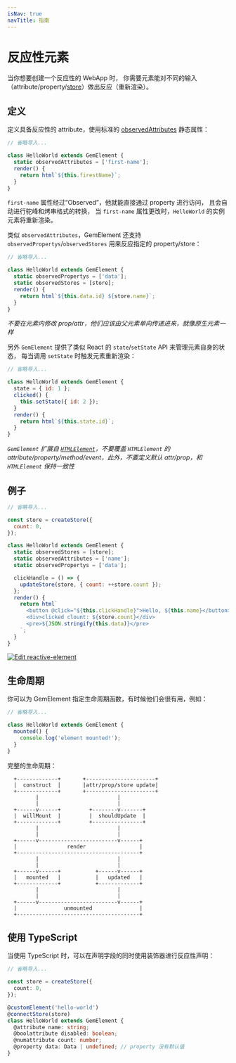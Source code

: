```yaml
---
isNav: true
navTitle: 指南
---
```


# 反应性元素

当你想要创建一个反应性的 WebApp 时，
你需要元素能对不同的输入（attribute/property/[store](./003-global-state-management)）做出反应（重新渲染）。

## 定义

定义具备反应性的 attribute，使用标准的 [observedAttributes](https://developer.mozilla.org/en-US/docs/Web/Web_Components/Using_custom_elements#Using_the_lifecycle_callbacks) 静态属性：

```js
// 省略导入...

class HelloWorld extends GemElement {
  static observedAttributes = ['first-name'];
  render() {
    return html`${this.firestName}`;
  }
}
```

`first-name` 属性经过“Observed”，他就能直接通过 property 进行访问，
且会自动进行驼峰和烤串格式的转换，
当 `first-name` 属性更改时，`HelloWorld` 的实例元素将重新渲染。

类似 `observedAttributes`，GemElement 还支持 `observedPropertys`/`observedStores` 用来反应指定的 property/store：

```js
// 省略导入...

class HelloWorld extends GemElement {
  static observedPropertys = ['data'];
  static observedStores = [store];
  render() {
    return html`${this.data.id} ${store.name}`;
  }
}
```

_不要在元素内修改 prop/attr，他们应该由父元素单向传递进来，就像原生元素一样_

另外 `GemElement` 提供了类似 React 的 `state`/`setState` API 来管理元素自身的状态，
每当调用 `setState` 时触发元素重新渲染：

```js
// 省略导入...

class HelloWorld extends GemElement {
  state = { id: 1 };
  clicked() {
    this.setState({ id: 2 });
  }
  render() {
    return html`${this.state.id}`;
  }
}
```

_`GemElement` 扩展自 [`HTMLElement`](https://developer.mozilla.org/en-US/docs/Web/API/HTMLElement)，不要覆盖 `HTMLElement` 的 attribute/property/method/event，此外，不要定义默认 attr/prop，和 `HTMLElement` 保持一致性_

## 例子

```js
// 省略导入...

const store = createStore({
  count: 0,
});

class HelloWorld extends GemElement {
  static observedStores = [store];
  static observedAttributes = ['name'];
  static observedPropertys = ['data'];

  clickHandle = () => {
    updateStore(store, { count: ++store.count });
  };
  render() {
    return html`
      <button @click="${this.clickHandle}">Hello, ${this.name}</button>
      <div>clicked clount: ${store.count}</div>
      <pre>${JSON.stringify(this.data)}</pre>
    `;
  }
}
```

[![Edit reactive-element](https://codesandbox.io/static/img/play-codesandbox.svg)](https://codesandbox.io/s/reactive-element-chu75?fontsize=14&hidenavigation=1&theme=dark)

## 生命周期

你可以为 GemElement 指定生命周期函数，有时候他们会很有用，例如：

```js
// 省略导入...

class HelloWorld extends GemElement {
  mounted() {
    console.log('element mounted!');
  }
}
```

完整的生命周期：

```
  +-------------+       +----------------------+
  |  construct  |       |attr/prop/store update|
  +-------------+       +----------------------+
         |                         |
         |                         |
  +------v------+         +--------v-------+
  |  willMount  |         |  shouldUpdate  |
  +-------------+         +----------------+
         |                         |
         |                         |
  +------v-------------------------v------+
  |                render                 |
  +---------------------------------------+
         |                         |
         |                         |
  +------v------+           +------v------+
  |   mounted   |           |   updated   |
  +-------------+           +-------------+
         |                         |
         |                         |
  +------v-------------------------v------+
  |               unmounted               |
  +---------------------------------------+
```

## 使用 TypeScript

当使用 TypeScript 时，可以在声明字段的同时使用装饰器进行反应性声明：

```ts
// 省略导入...

const store = createStore({
  count: 0,
});

@customElement('hello-world')
@connectStore(store)
class HelloWorld extends GemElement {
  @attribute name: string;
  @boolattribute disabled: boolean;
  @numattribute count: number;
  @property data: Data | undefined; // property 没有默认值
}
```
